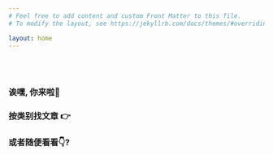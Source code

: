 ```yaml
---
# Feel free to add content and custom Front Matter to this file.
# To modify the layout, see https://jekyllrb.com/docs/themes/#overriding-theme-defaults

layout: home
---
```


<br>		<br>

### 诶嘿, 你来啦🙈

### 按类别找文章 👉

### 或者随便看看👇?

<br>